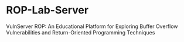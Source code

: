 # ROP-Lab-Server
VulnServer ROP: An Educational Platform for Exploring Buffer Overflow Vulnerabilities and Return-Oriented Programming Techniques
